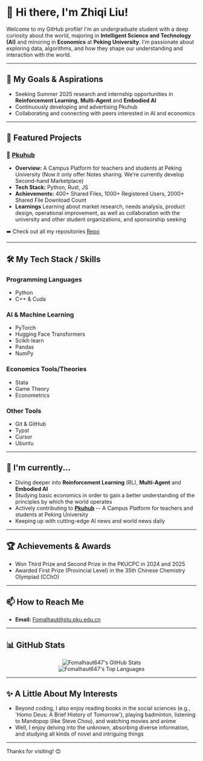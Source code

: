 # 👋 Hi there, I'm Zhiqi Liu!

Welcome to my GitHub profile! I'm an undergraduate student with a deep curiosity about the world, majoring in **Intelligent Science and Technology (AI)** and minoring in **Economics** at **Peking University**. I'm passionate about exploring data, algorithms, and how they shape our understanding and interaction with the world.

---

## 🎯 My Goals & Aspirations

* Seeking Summer 2025 research and internship opportunities in **Reinforcement Learning**, **Multi-Agent** and **Embodied AI**
* Continuously developing and advertising Pkuhub
* Collaborating and connecting with peers interested in AI and economics

---

## 🚀 Featured Projects

### 🌟 [Pkuhub](https://pkuhub.cn "Pkuhub")
* **Overview:** A Campus Platform for teachers and students at Peking University (Now it only offer Notes sharing. We're currently develop Second-hand Marketplace)
* **Tech Stack:** Python, Rust, JS
* **Achievements:** 400+ Shared Files, 1000+ Registered Users, 2000+ Shared File Download Count
* **Learnings** Learning about market research, needs analysis, product design, operational improvement, as well as collaboration with the university and other student organizations, and sponsorship seeking

➡️ Check out all my repositories [Repo](https://github.com/Fomalhaut647?tab=repositories "My Repo")

---

## 🛠️ My Tech Stack / Skills

### Programming Languages
* Python
* C++ & Cuda

### AI & Machine Learning
* PyTorch
* Hugging Face Transformers
* Scikit-learn
* Pandas
* NumPy

### Economics Tools/Theories
* Stata
* Game Theory
* Econometrics

### Other Tools
* Git & GitHub
* Typst
* Cursor
* Ubuntu

---

## 🌱 I'm currently...

* Diving deeper into **Reinforcement Learning** (RL), **Multi-Agent** and **Embodied AI**
* Studying basic economics in order to gain a better understanding of the principles by which the world operates
* Actively contributing to [**Pkuhub**](https://pkuhub.cn "Pkuhub") -- A Campus Platform for teachers and students at Peking University
* Keeping up with cutting-edge AI news and world news daily

---

## 🏆 Achievements & Awards

* Won Third Prize and Second Prize in the PKUCPC in 2024 and 2025
* Awarded First Prize (Provincial Level) in the 35th Chinese Chemistry Olympiad (CChO)
  
---

## 📫 How to Reach Me

* **Email:** Fomalhaut@stu.pku.edu.cn

---

## 📊 GitHub Stats

<p align="center">
  <img src="https://github-readme-stats.vercel.app/api?username=Fomalhaut647&show_icons=true&theme=radical&rank_icon=github" alt="Fomalhaut647's GitHub Stats" />
  <br/>
  <img src="https://github-readme-stats.vercel.app/api/top-langs/?username=Fomalhaut647&layout=compact&theme=radical" alt="Fomalhaut647's Top Languages" />
</p>

---

## ✨ A Little About My Interests

* Beyond coding, I also enjoy reading books in the social sciences (e.g., 'Homo Deus: A Brief History of Tomorrow'), playing badminton, listening to Mandopop (like Steve Chou), and watching movies and anime
* Well, I enjoy delving into the unknown, absorbing diverse information, and studying all kinds of novel and intriguing things

---

Thanks for visiting! 😊
